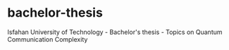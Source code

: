 # bachelor-thesis
Isfahan University of Technology - Bachelor's thesis - Topics on Quantum Communication Complexity
